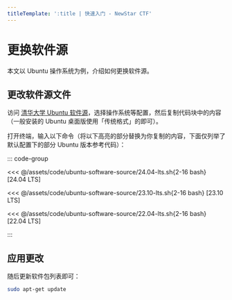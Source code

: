 ```yaml
---
titleTemplate: ':title | 快速入门 - NewStar CTF'
---
```


# 更换软件源

本文以 Ubuntu 操作系统为例，介绍如何更换软件源。

## 更改软件源文件

访问 [清华大学 Ubuntu 软件源](https://mirror.tuna.tsinghua.edu.cn/help/ubuntu/)，选择操作系统等配置，然后复制代码块中的内容<span data-desc>（一般安装的 Ubuntu 桌面版使用「传统格式」的即可）</span>。

打开终端，输入以下命令<span data-desc>（将以下高亮的部分替换为你复制的内容，下面仅列举了默认配置下的部分 Ubuntu 版本参考代码）</span>：

::: code-group

<<< @/assets/code/ubuntu-software-source/24.04-lts.sh{2-16 bash} [24.04 LTS]

<<< @/assets/code/ubuntu-software-source/23.10-lts.sh{2-16 bash} [23.10 LTS]

<<< @/assets/code/ubuntu-software-source/22.04-lts.sh{2-16 bash} [22.04 LTS]

:::

## 应用更改

随后更新软件包列表即可：

```bash
sudo apt-get update
```
